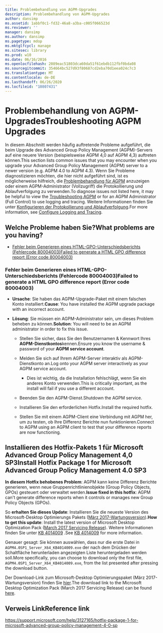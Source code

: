 ```yaml
---
title: Problembehandlung von AGPM-Upgrades
description: Problembehandlung von AGPM-Upgrades
author: dansimp
ms.assetid: 1abbf0c1-fd32-46a8-a3ba-c005f066523d
ms.reviewer: ''
manager: dansimp
ms.author: dansimp
ms.pagetype: mdop
ms.mktglfcycl: manage
ms.sitesec: library
ms.prod: w10
ms.date: 06/16/2016
ms.openlocfilehash: 2089eac51803dca60da51f61ebdb112fbf0bda08
ms.sourcegitcommit: 354664bc527d93f80687cd2eba70d1eea024c7c3
ms.translationtype: MT
ms.contentlocale: de-DE
ms.lasthandoff: 06/26/2020
ms.locfileid: "10807431"
---
```

# <span data-ttu-id="01420-103">Problembehandlung von AGPM-Upgrades</span><span class="sxs-lookup"><span data-stu-id="01420-103">Troubleshooting AGPM Upgrades</span></span>

<span data-ttu-id="01420-104">In diesem Abschnitt werden häufig auftretende Probleme aufgeführt, die beim Upgrade des Advanced Group Policy Management (AGPM)-Servers auf eine neuere Version (beispielsweise AGPM 4,0 auf AGPM 4,3) auftreten können.</span><span class="sxs-lookup"><span data-stu-id="01420-104">This section lists common issues that you may encounter when you upgrade your Advanced Group Policy Management (AGPM) server to a newer version (e.g. AGPM 4.0 to AGPM 4.3).</span></span> <span data-ttu-id="01420-105">Wenn Sie Probleme diagnostizieren möchten, die hier nicht aufgeführt sind, ist es möglicherweise hilfreich, die [Problembehandlung für AGPM](troubleshooting-agpm-agpm40.md) anzuzeigen oder einem AGPM-Administrator (Vollzugriff) die Protokollierung und Ablaufverfolgung zu verwenden.</span><span class="sxs-lookup"><span data-stu-id="01420-105">To diagnose issues not listed here, it may be helpful to view the [Troubleshooting AGPM](troubleshooting-agpm-agpm40.md) or for an AGPM Administrator (Full Control) to use logging and tracing.</span></span> <span data-ttu-id="01420-106">Weitere Informationen finden Sie unter [Konfigurieren der Protokollierung und Ablaufverfolgung](configure-logging-and-tracing-agpm40.md).</span><span class="sxs-lookup"><span data-stu-id="01420-106">For more information, see [Configure Logging and Tracing](configure-logging-and-tracing-agpm40.md).</span></span>

## <span data-ttu-id="01420-107">Welche Probleme haben Sie?</span><span class="sxs-lookup"><span data-stu-id="01420-107">What problems are you having?</span></span>

-   [<span data-ttu-id="01420-108">Fehler beim Generieren eines HTML-GPO-Unterschiedsberichts (Fehlercode 80004003)</span><span class="sxs-lookup"><span data-stu-id="01420-108">Failed to generate a HTML GPO difference report (Error code 80004003)</span></span>](#bkmk-error-80004003)

### <a href="" id="bkmk-error-80004003"></a><span data-ttu-id="01420-109">Fehler beim Generieren eines HTML-GPO-Unterschiedsberichts (Fehlercode 80004003)</span><span class="sxs-lookup"><span data-stu-id="01420-109">Failed to generate a HTML GPO difference report (Error code 80004003)</span></span>

-   <span data-ttu-id="01420-110">**Ursache**: Sie haben das AGPM-Upgrade-Paket mit einem falschen Konto installiert.</span><span class="sxs-lookup"><span data-stu-id="01420-110">**Cause**: You have installed the AGPM upgrade package with an incorrect account.</span></span>

-   <span data-ttu-id="01420-111">**Lösung**: Sie müssen ein AGPM-Administrator sein, um dieses Problem beheben zu können.</span><span class="sxs-lookup"><span data-stu-id="01420-111">**Solution**: You will need to be an AGPM administrator in order to fix this issue.</span></span>
    
    -   <span data-ttu-id="01420-112">Stellen Sie sicher, dass Sie den Benutzernamen & Kennwort Ihres **AGPM-Dienstkontos**kennen.</span><span class="sxs-lookup"><span data-stu-id="01420-112">Ensure you know the username & password of your **AGPM service account**.</span></span>

    -   <span data-ttu-id="01420-113">Melden Sie sich auf Ihrem AGPM-Server interaktiv als AGPM-Dienstkonto an.</span><span class="sxs-lookup"><span data-stu-id="01420-113">Log onto your AGPM server interactively as your AGPM service account.</span></span>
        
        -   <span data-ttu-id="01420-114">Dies ist wichtig, da die Installation fehlschlägt, wenn Sie ein anderes Konto verwenden.</span><span class="sxs-lookup"><span data-stu-id="01420-114">This is critically important, as the install will fail if you use a different account.</span></span>

    -   <span data-ttu-id="01420-115">Beenden Sie den AGPM-Dienst.</span><span class="sxs-lookup"><span data-stu-id="01420-115">Shutdown the AGPM service.</span></span>
    
    -   <span data-ttu-id="01420-116">Installieren Sie den erforderlichen Hotfix.</span><span class="sxs-lookup"><span data-stu-id="01420-116">Install the required hotfix.</span></span>
    
    -   <span data-ttu-id="01420-117">Stellen Sie mit einem AGPM-Client eine Verbindung mit AGPM her, um zu testen, ob Ihre Differenz Berichte nun funktionieren.</span><span class="sxs-lookup"><span data-stu-id="01420-117">Connect to AGPM using an AGPM client to test that your difference reports are now functioning.</span></span>
    
## <span data-ttu-id="01420-118">Installieren des Hotfix-Pakets 1 für Microsoft Advanced Group Policy Management 4,0 SP3</span><span class="sxs-lookup"><span data-stu-id="01420-118">Install Hotfix Package 1 for Microsoft Advanced Group Policy Management 4.0 SP3</span></span>
    
<span data-ttu-id="01420-119">**In diesem Hotfix behobenes Problem**: AGPM kann keine Differenz Berichte generieren, wenn neue Gruppenrichtlinienobjekte (Group Policy Objects, GPOs) gesteuert oder verwaltet werden.</span><span class="sxs-lookup"><span data-stu-id="01420-119">**Issue fixed in this hotfix**: AGPM can't generate difference reports when it controls or manages new Group Policy Objects (GPOs).</span></span>

<span data-ttu-id="01420-120">So **erhalten Sie dieses Update**: Installieren Sie die neueste Version des Microsoft-Desktop Optimierungs Pakets ([März 2017-Wartungsversion](https://www.microsoft.com/download/details.aspx?id=54967)).</span><span class="sxs-lookup"><span data-stu-id="01420-120">**How to get this update**: Install the latest version of Microsoft Desktop Optimization Pack ([March 2017 Servicing Release](https://www.microsoft.com/download/details.aspx?id=54967)).</span></span> <span data-ttu-id="01420-121">Weitere Informationen finden Sie unter [KB 4014009](https://support.microsoft.com/help/4014009/) .</span><span class="sxs-lookup"><span data-stu-id="01420-121">See [KB 4014009](https://support.microsoft.com/help/4014009/) for more information.</span></span>

<span data-ttu-id="01420-122">Genauer gesagt: Sie können auswählen, dass nur die erste Datei in `AGPM4.0SP1_Server_X64_KB4014009.exe` der nach dem Drücken der Schaltfläche herunterladen angezeigten Liste heruntergeladen werden soll.</span><span class="sxs-lookup"><span data-stu-id="01420-122">More specifically, you can choose to download only the first file, `AGPM4.0SP1_Server_X64_KB4014009.exe`, from the list presented after pressing the download button.</span></span>
      
<span data-ttu-id="01420-123">Der Download-Link zum Microsoft-Desktop Optimierungspaket (März 2017-Wartungsversion) finden Sie [hier](https://www.microsoft.com/download/details.aspx?id=54967).</span><span class="sxs-lookup"><span data-stu-id="01420-123">The download link to the Microsoft Desktop Optimization Pack (March 2017 Servicing Release) can be found [here](https://www.microsoft.com/download/details.aspx?id=54967).</span></span>
      
      
## <span data-ttu-id="01420-124">Verweis Link</span><span class="sxs-lookup"><span data-stu-id="01420-124">Reference link</span></span>
https://support.microsoft.com/help/3127165/hotfix-package-1-for-microsoft-advanced-group-policy-management-4-0-sp
      
